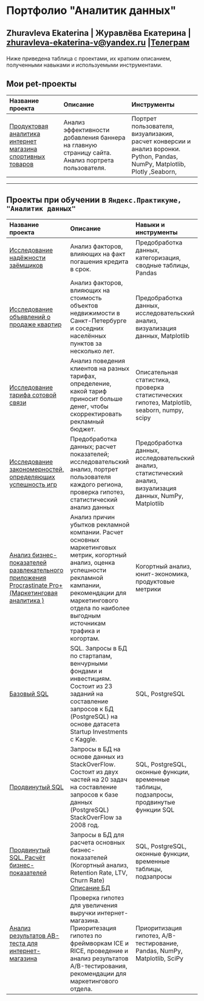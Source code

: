 # Портфолио "Аналитик данных"
Zhuravleva Ekaterina | Журавлёва Екатерина | zhuravleva-ekaterina-v@yandex.ru |[Телеграм](https://t.me/ekaterina96zhuravleva)</p> 
------

Ниже приведена таблица с проектами, их кратким описанием, полученными навыками и используемыми инструментами.

## Мои pet-проекты

| Название проекта | Описание | Инструменты |
| :--------------- | :------- | :------------------- |
| [Продуктовая аналитика интернет магазина спортивных товаров](https://github.com/zhuravleva-ekaterina/data_analyst_portfolio/tree/main/product_analytics_sport_store) | Анализ эффективности добавления баннера на главную страницу сайта. Анализ портрета пользователя. | Портрет пользователя, визуализакия, расчет конверсии и анализ воронки. Python, Pandas, NumPy, Matplotlib, Plotly ,Seaborn, |

--- 

## Проекты при обучении в `Яндекс.Практикуме, "Аналитик данных"`

| Название проекта | Описание | Навыки и инструменты |
| :--------------- | :------- | :------------------- |
| [Исследование надёжности заёмщиков](https://github.com/zhuravleva-ekaterina/data_analyst_portfolio/tree/main/credit%20score) | Анализ факторов, влияющих на факт погашения кредита в срок. | Предобработка данных, категоризация, сводные таблицы, Pandas |
| [Исследование объявлений о продаже квартир](https://github.com/zhuravleva-ekaterina/data_analyst_portfolio/blob/main/real_estate/README.md)| Анализ факторов, влияющих на стоимость объектов недвижимости в Санкт-Петербурге и соседних населённых пунктов за несколько лет. | Предобработка данных, исследовательский анализ, визуализация данных, Matplotlib |
| [Исследование тарифа сотовой связи](https://github.com/zhuravleva-ekaterina/data_analyst_portfolio/blob/main/tariff_plan/README.md)| Анализ поведения клиентов на разных тарифах, определение, какой тариф приносит больше денег, чтобы скорректировать рекламный бюджет. | Описательная статистика, проверка статистических гипотез, Matplotlib, seaborn, numpy, scipy |
| [Исследование закономерностей, определяющих успешность игр](https://github.com/zhuravleva-ekaterina/data_analyst_portfolio/tree/main/05_games)| Предобработка данных; расчет показателей; исследовательский анализ, портрет пользователя каждого региона, проверка гипотез, статистический анализ данных | Предобработка данных, исследовательский анализ, статистический анализ, визуализация данных, NumPy, Matplotlib|
| [Анализ бизнес-показателей развлекательного приложения Procrastinate Pro+ (Маркетинговая аналитика )](https://github.com/zhuravleva-ekaterina/data_analyst_portfolio/blob/main/06_marketing_analytics/README.md)| Анализ причин убытков рекламной компании. Расчет основных маркетинговых метрик, когортный анализ, оценка успешности рекламной кампании, рекомендации для маркетингового отдела по наиболее выгодным источникам трафика и когортам. | Когортный анализ, юнит-экономика, продуктовые метрики | 
| [Базовый SQL](https://github.com/zhuravleva-ekaterina/data_analyst_portfolio/blob/main/basic_sql_project.sql)| SQL. Запросы в БД по стартапам, венчурными фондами и инвестициям.	Состоит из 23 заданий на составление запросов к БД (PostgreSQL) на основе датасета Startup Investments с Kaggle. | SQL, PostgreSQL | 
| [Продвинутый SQL](https://github.com/zhuravleva-ekaterina/data_analyst_portfolio/blob/main/advance_sql_project.sql)| Запросы в БД на основе данных из StackOverFlow.	Состоит из двух частей на 20 задач на составление запросов к базе данных (PostgreSQL) StackOverFlow за 2008 год. | SQL, PostgreSQL, оконные функции, временные таблицы, подзапросы, продвинутые функции SQL | 
| [ Продвинутый SQL. Расчёт бизнес-показателей](https://github.com/zhuravleva-ekaterina/data_analyst_portfolio/blob/main/cohort_analysis/cohort_analysis_solution.sql)| Запросы в БД для расчета основных бизнес-показателей (Когортный анализ, Retention Rate, LTV, Churn Rate) [Описание БД](https://github.com/zhuravleva-ekaterina/data_analyst_portfolio/blob/main/cohort_analysis/README.md) | SQL, PostgreSQL, оконные функции, временные таблицы, подзапросы| 
| [Анализ результатов AB-теста для интернет-магазина](https://github.com/zhuravleva-ekaterina/data_analyst_portfolio/tree/main/07_online_store_%D0%90%D0%92_test)| Проверка гипотез для увеличения выручки интернет-магазина. Приоритезация гипотез по фреймворкам ICE и RICE, проведение и анализ результатов A/B-тестирования, рекомендации для маркетингового отдела. | Приоритизация гипотез, A/B-тестирование, Pandas, NumPy, Matplotlib, SciPy| 
